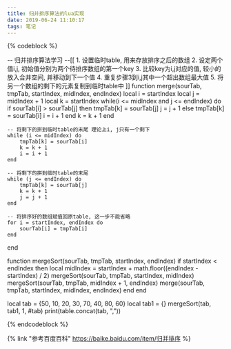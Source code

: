 ```yaml
---
title: 归并排序算法的lua实现
date: 2019-06-24 11:10:17
tags: 笔记
---
```


{% codeblock %}

-- 归并排序算法学习
--[[
	1. 设置临时table, 用来存放排序之后的数组
	2. 设定两个值i,j, 初始值分别为两个待排序数组的第一个key
	3. 比较key为i,j对应的值, 较小的放入合并空间, 并移动到下一个值
	4. 重复步骤3到i,j其中一个超出数组最大值
	5. 将另一个数组的剩下的元素复制到临时table中
]]
function merge(sourTab, tmpTab, startIndex, midIndex, endIndex)
	local i = startIndex
	local j = midIndex + 1
	local k = startIndex
	while(i <= midIndex and j <= endIndex) do
		if sourTab[i] > sourTab[j] then 
			tmpTab[k] = sourTab[j]
			j = j + 1
		else
			tmpTab[k] = sourTab[i]
			i = i + 1
		end
		k = k + 1
	end

	-- 将剩下的拼到临时table的末尾 理论上i, j只有一个剩下
	while (i <= midIndex) do
		tmpTab[k] = sourTab[i]
		k = k + 1
		i = i + 1
	end

	-- 将剩下的拼到临时table的末尾
	while (j <= endIndex) do
		tmpTab[k] = sourTab[j]
		k = k + 1
		j = j + 1
	end

	-- 将排序好的数组赋值回原table, 这一步不能省略
	for i = startIndex, endIndex do
		sourTab[i] = tmpTab[i]
	end
end

function mergeSort(sourTab, tmpTab, startIndex, endIndex)
	if startIndex < endIndex then 
		local midIndex = startIndex + math.floor((endIndex - startIndex) / 2)
		mergeSort(sourTab, tmpTab, startIndex, midIndex)
		mergeSort(sourTab, tmpTab, midIndex + 1, endIndex)
		merge(sourTab, tmpTab, startIndex, midIndex, endIndex)
	end
end

local tab = {50, 10, 20, 30, 70, 40, 80, 60}
local tab1 = {}
mergeSort(tab, tab1, 1, #tab)
print(table.concat(tab, ","))

{% endcodeblock %}

{% link "参考百度百科" https://baike.baidu.com/item/归并排序 %}